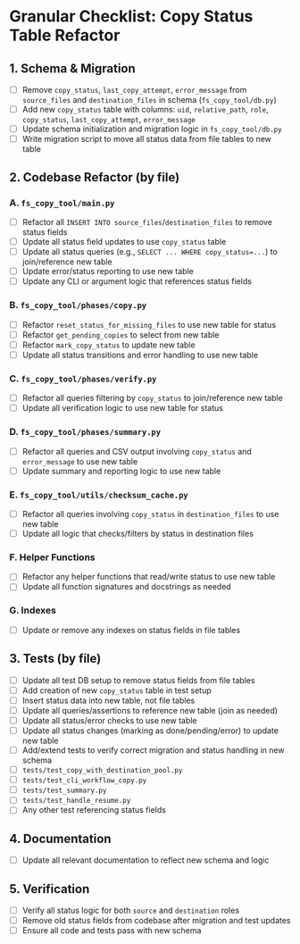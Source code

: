# Granular Checklist: Copy Status Table Refactor

## 1. Schema & Migration
- [ ] Remove `copy_status`, `last_copy_attempt`, `error_message` from `source_files` and `destination_files` in schema (`fs_copy_tool/db.py`)
- [ ] Add new `copy_status` table with columns: `uid`, `relative_path`, `role`, `copy_status`, `last_copy_attempt`, `error_message`
- [ ] Update schema initialization and migration logic in `fs_copy_tool/db.py`
- [ ] Write migration script to move all status data from file tables to new table

## 2. Codebase Refactor (by file)

### A. `fs_copy_tool/main.py`
- [ ] Refactor all `INSERT INTO source_files`/`destination_files` to remove status fields
- [ ] Update all status field updates to use `copy_status` table
- [ ] Update all status queries (e.g., `SELECT ... WHERE copy_status=...`) to join/reference new table
- [ ] Update error/status reporting to use new table
- [ ] Update any CLI or argument logic that references status fields

### B. `fs_copy_tool/phases/copy.py`
- [ ] Refactor `reset_status_for_missing_files` to use new table for status
- [ ] Refactor `get_pending_copies` to select from new table
- [ ] Refactor `mark_copy_status` to update new table
- [ ] Update all status transitions and error handling to use new table

### C. `fs_copy_tool/phases/verify.py`
- [ ] Refactor all queries filtering by `copy_status` to join/reference new table
- [ ] Update all verification logic to use new table for status

### D. `fs_copy_tool/phases/summary.py`
- [ ] Refactor all queries and CSV output involving `copy_status` and `error_message` to use new table
- [ ] Update summary and reporting logic to use new table

### E. `fs_copy_tool/utils/checksum_cache.py`
- [ ] Refactor all queries involving `copy_status` in `destination_files` to use new table
- [ ] Update all logic that checks/filters by status in destination files

### F. Helper Functions
- [ ] Refactor any helper functions that read/write status to use new table
- [ ] Update all function signatures and docstrings as needed

### G. Indexes
- [ ] Update or remove any indexes on status fields in file tables

## 3. Tests (by file)
- [ ] Update all test DB setup to remove status fields from file tables
- [ ] Add creation of new `copy_status` table in test setup
- [ ] Insert status data into new table, not file tables
- [ ] Update all queries/assertions to reference new table (join as needed)
- [ ] Update all status/error checks to use new table
- [ ] Update all status changes (marking as done/pending/error) to update new table
- [ ] Add/extend tests to verify correct migration and status handling in new schema
- [ ] `tests/test_copy_with_destination_pool.py`
- [ ] `tests/test_cli_workflow_copy.py`
- [ ] `tests/test_summary.py`
- [ ] `tests/test_handle_resume.py`
- [ ] Any other test referencing status fields

## 4. Documentation
- [ ] Update all relevant documentation to reflect new schema and logic

## 5. Verification
- [ ] Verify all status logic for both `source` and `destination` roles
- [ ] Remove old status fields from codebase after migration and test updates
- [ ] Ensure all code and tests pass with new schema
